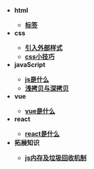 * <b>html<b>
  * [标签](/01标签)
* <b>css<b>
  * [引入外部样式](/02引入外部样式)
  * [css小技巧](/02css小技巧)
* <b>javaScript<b>
  * [js是什么](/03js)
  * [浅拷贝与深拷贝](/03浅拷贝与深拷贝)
* <b>vue<b>
  * [vue是什么](/04vue)
* <b>react<b>
  * [react是什么](/05react)
* <b>拓展知识<b>
  * [js内存及垃圾回收机制](/09js内存机制)
